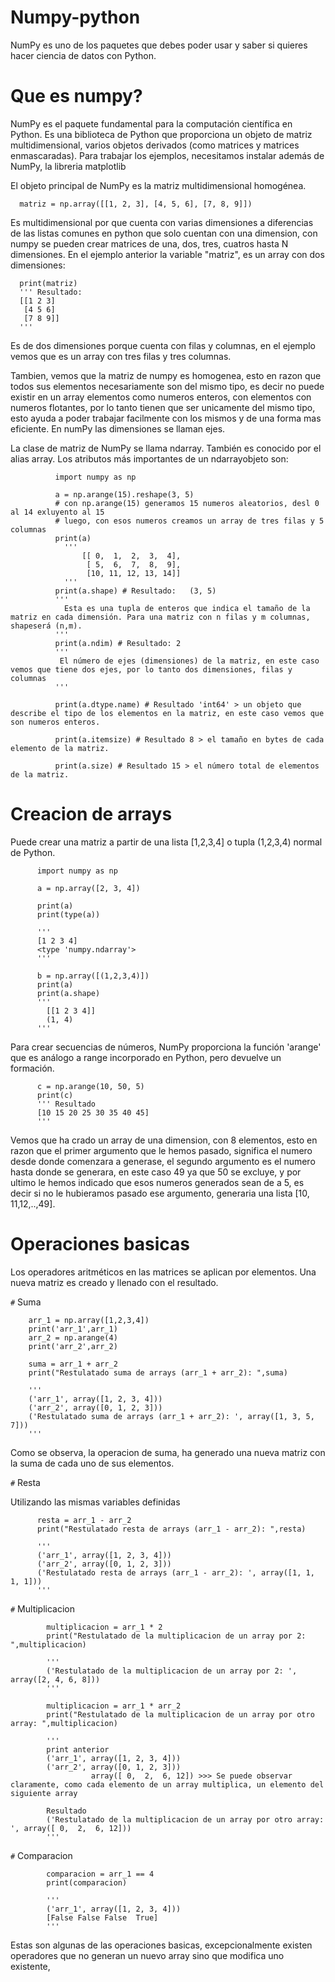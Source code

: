 # Numpy-python
  NumPy es uno de los paquetes que debes poder usar y saber si quieres hacer ciencia de datos con Python. 
# Que es numpy?

  NumPy es el paquete fundamental para la computación científica en Python. Es una biblioteca de Python que proporciona un objeto de matriz multidimensional, varios objetos derivados (como matrices y matrices enmascaradas). Para trabajar los ejemplos, necesitamos instalar además de NumPy, la libreria matplotlib

  El objeto principal de NumPy es la matriz multidimensional homogénea.

      matriz = np.array([[1, 2, 3], [4, 5, 6], [7, 8, 9]])
  
  Es multidimensional por que cuenta con varias dimensiones a diferencias de las listas comunes en python que solo cuentan con una dimension, con numpy se pueden crear matrices de una, dos, tres, cuatros hasta N dimensiones. En el ejemplo anterior la variable "matriz", es un array con dos dimensiones:

      print(matriz) 
      ''' Resultado:
      [[1 2 3]
       [4 5 6]
       [7 8 9]]
      '''
  Es de dos dimensiones porque cuenta con filas y columnas, en el ejemplo vemos que es un array con tres filas y tres columnas.

  Tambien, vemos que la matriz de numpy es homogenea, esto en razon que todos sus elementos necesariamente son del mismo tipo, es decir no puede existir en un array elementos como numeros enteros, con elementos con numeros flotantes, por lo tanto tienen que ser unicamente del mismo tipo, esto ayuda a poder trabajar facilmente con los mismos y de una forma mas eficiente. En numPy las dimensiones se llaman ejes.

La clase de matriz de NumPy se llama ndarray. También es conocido por el alias array. Los atributos más importantes de un ndarrayobjeto son:



              import numpy as np
              
              a = np.arange(15).reshape(3, 5)
              # con np.arange(15) generamos 15 numeros aleatorios, desl 0 al 14 exluyento al 15
              # luego, con esos numeros creamos un array de tres filas y 5 columnas
              print(a)
                '''
                    [[ 0,  1,  2,  3,  4],
                     [ 5,  6,  7,  8,  9],
                     [10, 11, 12, 13, 14]]
                '''
              print(a.shape) # Resultado:   (3, 5)  
              '''
                Esta es una tupla de enteros que indica el tamaño de la matriz en cada dimensión. Para una matriz con n filas y m columnas,                   shapeserá (n,m).
              '''
              print(a.ndim) # Resultado: 2
              '''
               El número de ejes (dimensiones) de la matriz, en este caso vemos que tiene dos ejes, por lo tanto dos dimensiones, filas y                   columnas
              '''
    
              print(a.dtype.name) # Resultado 'int64' > un objeto que describe el tipo de los elementos en la matriz, en este caso vemos que               son numeros enteros.
              
              print(a.itemsize) # Resultado 8 > el tamaño en bytes de cada elemento de la matriz.
              
              print(a.size) # Resultado 15 > el número total de elementos de la matriz.
              

# Creacion de arrays

  Puede crear una matriz a partir de una lista [1,2,3,4] o tupla (1,2,3,4) normal de Python.

          import numpy as np

          a = np.array([2, 3, 4])
          
          print(a)
          print(type(a))

          '''
          [1 2 3 4]
          <type 'numpy.ndarray'>
          '''

          b = np.array([(1,2,3,4)])
          print(a)
          print(a.shape)
          '''
            [[1 2 3 4]]
            (1, 4)
          '''


Para crear secuencias de números, NumPy proporciona la función 'arange' que es análogo a range incorporado en Python, pero devuelve un formación. 

          c = np.arange(10, 50, 5)
          print(c)
          ''' Resultado
          [10 15 20 25 30 35 40 45]
          '''

Vemos que ha crado un array de una dimension, con 8 elementos, esto en razon que el primer argumento que le hemos pasado, significa el numero desde donde comenzara a generase, el segundo argumento es el numero hasta donde se generara, en este caso 49 ya que 50 se excluye, y por ultimo le hemos indicado que esos numeros generados sean de a 5, es decir si no le hubieramos pasado ese argumento, generaria una lista [10, 11,12,..,49]. 



# Operaciones basicas
Los operadores aritméticos en las matrices se aplican por elementos. Una nueva matriz es creado y llenado con el resultado. 

`#` Suma

        arr_1 = np.array([1,2,3,4])
        print('arr_1',arr_1)
        arr_2 = np.arange(4)
        print('arr_2',arr_2)
        
        suma = arr_1 + arr_2
        print("Restulatado suma de arrays (arr_1 + arr_2): ",suma)
        
        '''
        ('arr_1', array([1, 2, 3, 4]))
        ('arr_2', array([0, 1, 2, 3]))
        ('Restulatado suma de arrays (arr_1 + arr_2): ', array([1, 3, 5, 7]))
        '''

Como se observa, la operacion de suma, ha generado una nueva matriz con la suma de cada uno de sus elementos.

`#` Resta

Utilizando las mismas variables definidas
  
          resta = arr_1 - arr_2
          print("Restulatado resta de arrays (arr_1 - arr_2): ",resta)
          
          '''
          ('arr_1', array([1, 2, 3, 4]))
          ('arr_2', array([0, 1, 2, 3]))
          ('Restulatado resta de arrays (arr_1 - arr_2): ', array([1, 1, 1, 1]))
          '''

`#` Multiplicacion

            multiplicacion = arr_1 * 2
            print("Restulatado de la multiplicacion de un array por 2: ",multiplicacion)

            '''
            ('Restulatado de la multiplicacion de un array por 2: ', array([2, 4, 6, 8]))
            '''

            multiplicacion = arr_1 * arr_2
            print("Restulatado de la multiplicacion de un array por otro array: ",multiplicacion)

            '''
            print anterior
            ('arr_1', array([1, 2, 3, 4]))
            ('arr_2', array([0, 1, 2, 3]))
                      array([ 0,  2,  6, 12]) >>> Se puede observar claramente, como cada elemento de un array multiplica, un elemento del               siguiente array

            Resultado
            ('Restulatado de la multiplicacion de un array por otro array: ', array([ 0,  2,  6, 12]))
            '''
`#` Comparacion

            comparacion = arr_1 == 4
            print(comparacion)
            
            '''
            ('arr_1', array([1, 2, 3, 4]))
            [False False False  True]
            '''

Estas son algunas de las operaciones basicas, excepcionalmente existen operadores que no generan un nuevo array sino que modifica uno existente, 
